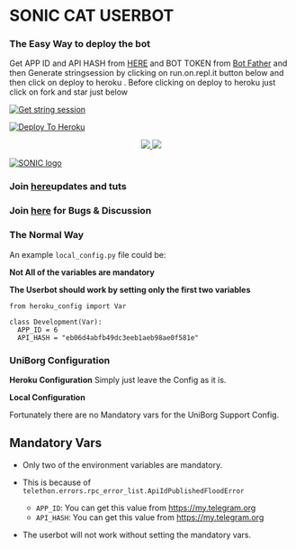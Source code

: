 
# SONIC CAT USERBOT

### The Easy Way to deploy the bot
Get APP ID and API HASH from [HERE](https://my.telegram.org) and BOT TOKEN from [Bot Father](https://t.me/botfather) and then Generate stringsession by clicking on run.on.repl.it button below and then click on deploy to heroku . Before clicking on deploy to heroku just click on fork and star just below

[![Get string session](https://repl.it/badge/github/sandy1709/sandeep1709)](https://generatestringsession.sandeep1709.repl.run/)

[![Deploy To Heroku](https://www.herokucdn.com/deploy/button.svg)](https://heroku.com/deploy)
<p align="center">
  <a href="https://github.com/sandy1709/catuserbot/fork">
    <img src="https://img.shields.io/github/forks/sandy1709/catuserbot?label=Fork&style=social">
    
  </a>
  <a href="https://github.com/sandy1709/catuserbot">
    <img src="https://img.shields.io/github/stars/sandy1709/catuserbot?style=social">
  </a>
</p>


[![SONIC logo](https://telegra.ph/file/7e1e89621fabbf02596f8.jpg)](https://heroku.com/deploy)


### Join [here](https://t.me/catuserbot17)updates and tuts 
### Join [here](https://t.me/catuserbot_support) for Bugs & Discussion

### The Normal Way

An example `local_config.py` file could be:

**Not All of the variables are mandatory**

__The Userbot should work by setting only the first two variables__

```python3
from heroku_config import Var

class Development(Var):
  APP_ID = 6
  API_HASH = "eb06d4abfb49dc3eeb1aeb98ae0f581e"
```

### UniBorg Configuration



**Heroku Configuration**
Simply just leave the Config as it is.

**Local Configuration**

Fortunately there are no Mandatory vars for the UniBorg Support Config.

## Mandatory Vars

- Only two of the environment variables are mandatory.
- This is because of `telethon.errors.rpc_error_list.ApiIdPublishedFloodError`

    - `APP_ID`:   You can get this value from https://my.telegram.org
    - `API_HASH`:   You can get this value from https://my.telegram.org
- The userbot will not work without setting the mandatory vars.
